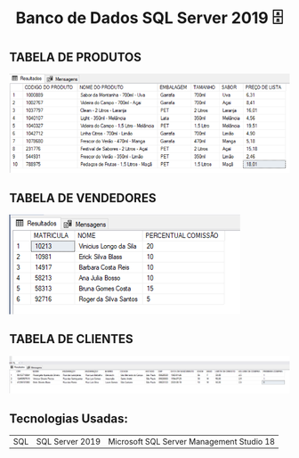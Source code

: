 <h1 align= "center">Banco de Dados SQL Server 2019 🗄️</h1>

## TABELA DE PRODUTOS
<img src= "assets/print_produtos.png">

## TABELA DE VENDEDORES
<img src= "assets/print_vendedores.png">

## TABELA DE CLIENTES
<img src= "assets/print_clientes.png">

<h2>Tecnologias Usadas:</h2>
<table>
<tr>
<td>SQL</td>
<td>SQL Server 2019</td>
<td>Microsoft SQL Server Management Studio 18</td>
</tr>
